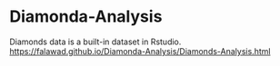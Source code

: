 # Diamonda-Analysis
Diamonds data is a  built-in dataset in Rstudio.
https://falawad.github.io/Diamonda-Analysis/Diamonds-Analysis.html
